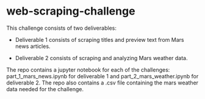 # web-scraping-challenge

This challenge consists of two deliverables:

- Deliverable 1 consists of scraping titles and preview text from Mars news articles.

- Deliverable 2 consists of scraping and analyzing Mars weather data.

The repo contains a jupyter notebook for each of the challenges: part_1_mars_news.ipynb for deliverable 1 and part_2_mars_weather.ipynb for deliverable 2. The repo also contains a .csv file containing the mars weather data needed for the challenge.
